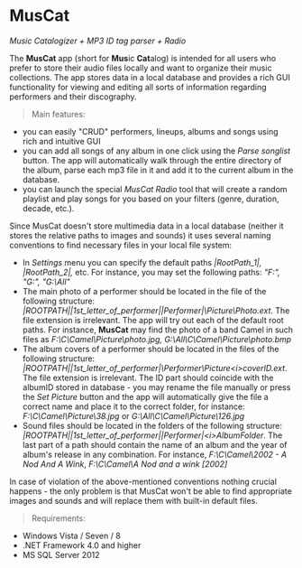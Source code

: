 # MusCat
<i>Music Catalogizer + MP3 ID tag parser + Radio</i>

The <b>MusCat</b> app (short for <b>Mus</b>ic <b>Cat</b>alog) is intended for all users who prefer to store their audio files locally and want to organize their music collections. The app stores data in a local database and provides a rich GUI functionality for viewing and editing all sorts of information regarding performers and their discography.

> Main features:
* you can easily "CRUD" performers, lineups, albums and songs using rich and intuitive GUI
* you can add all songs of any album in one click using the <i>Parse songlist</i>  button. The app will automatically walk through the entire directory of the album, parse each mp3 file in it and add it to the current album in the database.
* you can launch the special <i>MusCat Radio</i>  tool that will create a random playlist and play songs for you based on your filters (genre, duration, decade, etc.).

Since MusCat doesn't store multimedia data in a local database (neither it stores the relative paths to images and sounds) it uses several naming conventions to find necessary files in your local file system:
* In <i>Settings</i> menu you can specify the default paths <em>|RootPath_1|, |RootPath_2|,</em> etc. For instance, you may set the following paths: <em>"F:\", "G:\", "G:\All\"</em>
* The main photo of a performer should be located in the file of the following structure: <em>|ROOTPATH|\|1st_letter_of_performer|\|Performer|\Picture\Photo.<i>ext</i></em>. The file extension is irrelevant. The app will try out each of the default root paths. For instance, <b>MusCat</b> may find the photo of a band Camel in such files as <em>F:\C\Camel\Picture\photo.jpg, G:\All\C\Camel\Picture\photo.bmp</em>
* The album covers of a performer should be located in the files of the following structure: <em>|ROOTPATH|\|1st_letter_of_performer|\Performer\Picture\<i>coverID.ext</i></em>. The file extension is irrelevant. The ID part should coincide with the albumID stored in database - you may rename the file manually or press the <i>Set Picture</i> button and the app will automatically give the file a correct name and place it to the correct folder, for instance: <em>F:\C\Camel\Picture\38.jpg</em> or <em>G:\All\C\Camel\Picture\126.jpg</em>
* Sound files should be located in the folders of the following structure: <em>|ROOTPATH|\|1st_letter_of_performer|\|Performer|\<i>AlbumFolder</i></em>. The last part of a path should contain the name of an album and the year of album's release in any combination. For instance, <em>F:\C\Camel\2002 - A Nod And A Wink</em>, <em>F:\C\Camel\A Nod and a wink [2002]</em>

In case of violation of the above-mentioned conventions nothing crucial happens - the only problem is that MusCat won't be able to find appropriate images and sounds and will replace them with built-in default files.

> Requirements:
* Windows Vista / Seven / 8
* .NET Framework 4.0 and higher
* MS SQL Server 2012
